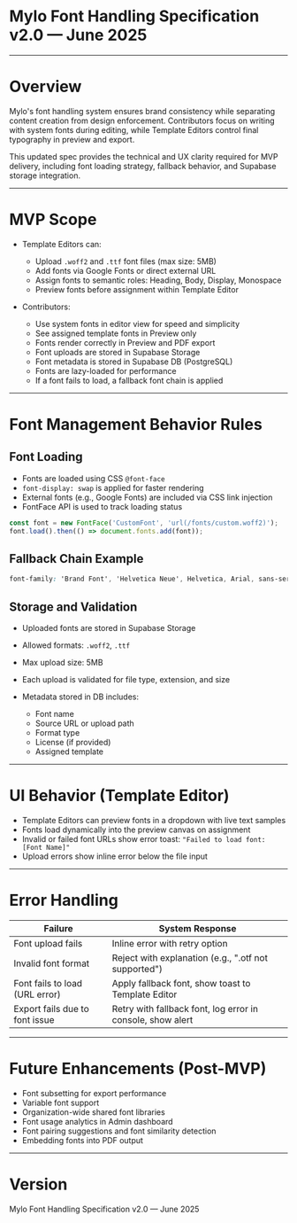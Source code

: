 # Mylo Font Handling Specification v2.0 — June 2025

---

# Overview

Mylo's font handling system ensures brand consistency while separating content creation from design enforcement. Contributors focus on writing with system fonts during editing, while Template Editors control final typography in preview and export.

This updated spec provides the technical and UX clarity required for MVP delivery, including font loading strategy, fallback behavior, and Supabase storage integration.

---

# MVP Scope

* Template Editors can:
  * Upload `.woff2` and `.ttf` font files (max size: 5MB)
  * Add fonts via Google Fonts or direct external URL
  * Assign fonts to semantic roles: Heading, Body, Display, Monospace
  * Preview fonts before assignment within Template Editor

* Contributors:
  * Use system fonts in editor view for speed and simplicity
  * See assigned template fonts in Preview only
  * Fonts render correctly in Preview and PDF export
  * Font uploads are stored in Supabase Storage
  * Font metadata is stored in Supabase DB (PostgreSQL)
  * Fonts are lazy-loaded for performance
  * If a font fails to load, a fallback font chain is applied

---

# Font Management Behavior Rules

## Font Loading

* Fonts are loaded using CSS `@font-face`
* `font-display: swap` is applied for faster rendering
* External fonts (e.g., Google Fonts) are included via CSS link injection
* FontFace API is used to track loading status

```ts
const font = new FontFace('CustomFont', 'url(/fonts/custom.woff2)');
font.load().then(() => document.fonts.add(font));
```

## Fallback Chain Example

```css
font-family: 'Brand Font', 'Helvetica Neue', Helvetica, Arial, sans-serif;
```

## Storage and Validation

* Uploaded fonts are stored in Supabase Storage
* Allowed formats: `.woff2`, `.ttf`
* Max upload size: 5MB
* Each upload is validated for file type, extension, and size
* Metadata stored in DB includes:

  * Font name
  * Source URL or upload path
  * Format type
  * License (if provided)
  * Assigned template

---

# UI Behavior (Template Editor)

* Template Editors can preview fonts in a dropdown with live text samples
* Fonts load dynamically into the preview canvas on assignment
* Invalid or failed font URLs show error toast: `"Failed to load font: [Font Name]"`
* Upload errors show inline error below the file input

---

# Error Handling

| Failure                        | System Response                                            |
| ------------------------------ | ---------------------------------------------------------- |
| Font upload fails              | Inline error with retry option                             |
| Invalid font format            | Reject with explanation (e.g., ".otf not supported")       |
| Font fails to load (URL error) | Apply fallback font, show toast to Template Editor         |
| Export fails due to font issue | Retry with fallback font, log error in console, show alert |

---

# Future Enhancements (Post-MVP)

* Font subsetting for export performance
* Variable font support
* Organization-wide shared font libraries
* Font usage analytics in Admin dashboard
* Font pairing suggestions and font similarity detection
* Embedding fonts into PDF output

---

# Version

Mylo Font Handling Specification v2.0 — June 2025
